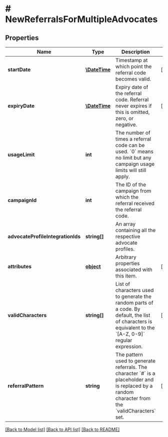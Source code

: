 # # NewReferralsForMultipleAdvocates

## Properties

Name | Type | Description | Notes
------------ | ------------- | ------------- | -------------
**startDate** | [**\DateTime**](\DateTime.md) | Timestamp at which point the referral code becomes valid. | [optional] 
**expiryDate** | [**\DateTime**](\DateTime.md) | Expiry date of the referral code. Referral never expires if this is omitted, zero, or negative. | [optional] 
**usageLimit** | **int** | The number of times a referral code can be used. &#x60;0&#x60; means no limit but any campaign usage limits will still apply. | 
**campaignId** | **int** | The ID of the campaign from which the referral received the referral code. | 
**advocateProfileIntegrationIds** | **string[]** | An array containing all the respective advocate profiles. | 
**attributes** | [**object**](.md) | Arbitrary properties associated with this item. | [optional] 
**validCharacters** | **string[]** | List of characters used to generate the random parts of a code. By default, the list of characters is equivalent to the &#x60;[A-Z, 0-9]&#x60; regular expression. | [optional] 
**referralPattern** | **string** | The pattern used to generate referrals. The character &#x60;#&#x60; is a placeholder and is replaced by a random character from the &#x60;validCharacters&#x60; set. | [optional] 

[[Back to Model list]](../../README.md#documentation-for-models) [[Back to API list]](../../README.md#documentation-for-api-endpoints) [[Back to README]](../../README.md)


